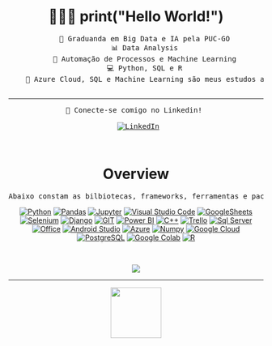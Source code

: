 <h1 align="center">
👩🏻‍💻 print("Hello World!")
</h1>
<p>
	<pre align="center" >
    🎲 Graduanda em Big Data e IA pela PUC-GO
    📊 Data Analysis
    🤖 Automação de Processos e Machine Learning
    💻 Python, SQL e R
    🏹 Azure Cloud, SQL e Machine Learning são meus estudos atuais
     <hr/><p align="center" >👋 Conecte-se comigo no Linkedin! <br><br> <a href="https://www.linkedin.com/in/ana-assun%C3%A7%C3%A3o-428932217/"
     ><img src="https://camo.githubusercontent.com/a80d00f23720d0bc9f55481cfcd77ab79e141606829cf16ec43f8cacc7741e46/68747470733a2f2f696d672e736869656c64732e696f2f62616467652f4c696e6b6564496e2d3030373742353f7374796c653d666f722d7468652d6261646765266c6f676f3d6c696e6b6564696e266c6f676f436f6c6f723d7768697465" alt="LinkedIn"></a>
</p>
</pre>

<h1 align="center"> Overview </h1>
<p>
<pre align="center">
Abaixo constam as bilbiotecas, frameworks, ferramentas e pacotes que tenho conhecimento e faço uso diariamente!
</pre>
</p>
<p align="center">
<a href="https://github.com/4ssun"><img alt="Python" src="https://camo.githubusercontent.com/a00abd8cea4105fa1cad91f7235d11206b492f51afeb9b23a25d04e8f36935e3/68747470733a2f2f696d672e736869656c64732e696f2f62616467652f507974686f6e2d4646443433423f7374796c653d666f722d7468652d6261646765266c6f676f3d707974686f6e266c6f676f436f6c6f723d626c7565"></a>
<a href="https://github.com/4ssun"><img alt="Pandas" src="https://camo.githubusercontent.com/5e18e9b742657f6921829e31b6ee09d5d345633d8680cf1881f637d8e7bc44f1/68747470733a2f2f696d672e736869656c64732e696f2f62616467652f50616e6461732d3243324437323f7374796c653d666f722d7468652d6261646765266c6f676f3d70616e646173266c6f676f436f6c6f723d7768697465"></a>
<a href="https://github.com/4ssun"><img alt="Jupyter" src="https://camo.githubusercontent.com/75251632e9c74475dfb9c8a4f17b34792226384fe87ff456cb8603b4e94a15bf/68747470733a2f2f696d672e736869656c64732e696f2f62616467652f4a7570797465722d4633373632362e7376673f267374796c653d666f722d7468652d6261646765266c6f676f3d4a757079746572266c6f676f436f6c6f723d7768697465"></a>
<a href="https://github.com/4ssun"><img alt="Visual Studio Code" src="https://camo.githubusercontent.com/42ada9cc774b9d2b4cf35691820a881d70657ae42c3a074f00c7e9add6352361/68747470733a2f2f696d672e736869656c64732e696f2f62616467652f56697375616c5f53747564696f5f436f64652d3030373844343f7374796c653d666f722d7468652d6261646765266c6f676f3d76697375616c25323073747564696f253230636f6465266c6f676f436f6c6f723d7768697465"></a>
<a href="https://github.com/4ssun"><img alt="GoogleSheets" src="https://camo.githubusercontent.com/e91c3885bbf09b4aef90fb73b2878092183d24642f566760cb0e3291303fe35a/68747470733a2f2f696d672e736869656c64732e696f2f62616467652f476f6f676c652532305368656574732d3334413835333f7374796c653d666f722d7468652d6261646765266c6f676f3d676f6f676c652d736865657473266c6f676f436f6c6f723d7768697465"></a>
<a href="https://github.com/4ssun"><img alt="Selenium" src="https://camo.githubusercontent.com/aa432c16fffc9ab28a42272cc885118912098397bfc210d0de4f0de4999f93c9/68747470733a2f2f696d672e736869656c64732e696f2f62616467652f53656c656e69756d2d3433423032413f7374796c653d666f722d7468652d6261646765266c6f676f3d53656c656e69756d266c6f676f436f6c6f723d7768697465"></a>
<a href="https://github.com/4ssun"><img alt="Django" src="https://camo.githubusercontent.com/dd7f390cf162d4b963b26215e6cd4373282ebe20caccfd4ef479798c2b590e38/68747470733a2f2f696d672e736869656c64732e696f2f62616467652f446a616e676f2d3039324532303f7374796c653d666f722d7468652d6261646765266c6f676f3d646a616e676f266c6f676f436f6c6f723d677265656e"></a>  
<a href="https://github.com/4ssun"><img alt="GIT" src="https://camo.githubusercontent.com/06c6858186510906c21d8c951168d55d976d7dfb9176ed6125c55b8a7de0baae/68747470733a2f2f696d672e736869656c64732e696f2f62616467652f4749542d4534344333303f7374796c653d666f722d7468652d6261646765266c6f676f3d676974266c6f676f436f6c6f723d7768697465"></a>
<a href="https://github.com/4ssun"><img alt="Power BI" src="https://camo.githubusercontent.com/5172fc49207876519dd04a3d195d32578f598738959a9185e02a82b2c062a9b6/68747470733a2f2f696d672e736869656c64732e696f2f62616467652f506f77657242492d4632433831313f7374796c653d666f722d7468652d6261646765266c6f676f3d506f7765722532304249266c6f676f436f6c6f723d626c61636b"></a>
<a href="https://github.com/4ssun"><img alt="C++" src="https://camo.githubusercontent.com/121f5000155889c0642b8a6b2a33a7f5fbe5c32d9133dac405ac269da15fcf94/68747470733a2f2f696d672e736869656c64732e696f2f62616467652f432532422532422d3030353939433f7374796c653d666f722d7468652d6261646765266c6f676f3d63253242253242266c6f676f436f6c6f723d7768697465"></a>
<a href="https://github.com/4ssun"><img alt="Trello" src="https://camo.githubusercontent.com/529f3db66dcea87286a50a8bbb379acc5b6485805215e4cce5365aa43b7ddaca/68747470733a2f2f696d672e736869656c64732e696f2f62616467652f5472656c6c6f2d3030353243433f7374796c653d666f722d7468652d6261646765266c6f676f3d7472656c6c6f266c6f676f436f6c6f723d7768697465"></a> 
<a href="https://github.com/4ssun"><img alt="Sql Server" src="https://camo.githubusercontent.com/154b109392c658875e8ae5fd94e79ab62f82341149424efc8eb0c1e59821725a/68747470733a2f2f696d672e736869656c64732e696f2f62616467652f4d6963726f736f66745f53514c5f5365727665722d4343323932373f7374796c653d666f722d7468652d6261646765266c6f676f3d6d6963726f736f66742d73716c2d736572766572266c6f676f436f6c6f723d7768697465"></a> 
<a href="https://github.com/4ssun"><img alt="Office" src="https://camo.githubusercontent.com/7a9f81fa65414698593f11241441b84b05a384143dc213abf28836863e7f7de2/68747470733a2f2f696d672e736869656c64732e696f2f62616467652f4d6963726f736f66745f4f66666963652d4438334230313f7374796c653d666f722d7468652d6261646765266c6f676f3d6d6963726f736f66742d6f6666696365266c6f676f436f6c6f723d7768697465"></a> 
<a href="https://github.com/4ssun"><img alt="Android Studio" src="https://camo.githubusercontent.com/9c1baaf9d1afb08a291772d75d3c8f06c71b3a08223227e56d6761236e329917/68747470733a2f2f696d672e736869656c64732e696f2f62616467652f416e64726f69645f53747564696f2d3344444338343f7374796c653d666f722d7468652d6261646765266c6f676f3d616e64726f69642d73747564696f266c6f676f436f6c6f723d7768697465"></a> 
<a href="https://github.com/4ssun"><img alt="Azure" src="https://camo.githubusercontent.com/4d998de65effde43f6a487ad955a2b52fc5f0737d99dba38e2525631ce0be9cb/68747470733a2f2f696d672e736869656c64732e696f2f62616467652f417a7572655f4465764f70732d3030373844373f7374796c653d666f722d7468652d6261646765266c6f676f3d617a7572652d6465766f7073266c6f676f436f6c6f723d7768697465"></a>
  <a href="https://github.com/4ssun"><img alt="Numpy" src="https://camo.githubusercontent.com/e4f918596bfc1a8746d3bf5426a212500a5b36b1e5c63869cbe65b071dcdb48a/68747470733a2f2f696d672e736869656c64732e696f2f62616467652f4e756d70792d3737374242343f7374796c653d666f722d7468652d6261646765266c6f676f3d6e756d7079266c6f676f436f6c6f723d7768697465"></a>
<a href="https://github.com/4ssun"><img alt="Google Cloud" src="https://camo.githubusercontent.com/71790379eb2459d3c732db11788bb8451c0a2cb106c711cc57f71bf528bdb764/68747470733a2f2f696d672e736869656c64732e696f2f62616467652f476f6f676c655f436c6f75642d3432383546343f7374796c653d666f722d7468652d6261646765266c6f676f3d676f6f676c652d636c6f7564266c6f676f436f6c6f723d7768697465"></a>
<a href="https://github.com/4ssun"><img alt="PostgreSQL" src="https://img.shields.io/badge/PostgreSQL-316192?style=for-the-badge&logo=postgresql&logoColor=white"></a>
<a href="https://github.com/4ssun"><img alt="Google Colab" src="https://img.shields.io/badge/Colab-F9AB00?style=for-the-badge&logo=googlecolab&color=525252"></a>
<a href="https://github.com/4ssun"><img alt="R" src="https://img.shields.io/badge/R-276DC3?style=for-the-badge&logo=r&logoColor=white"></a>


</p>
<br/>

  <p align="center">
	<a href="https://github.com/4ssun">
	<img src="https://github-readme-stats.vercel.app/api/top-langs/?username=4ssun&hide_progress=true&theme=one_dark_pro">
	</a>	
  </p>
 <hr/>

<p align="center">

  <img src="https://github.com/4ssun/4ssun/assets/95588838/2b2aa258-7da0-4c87-89cf-e0e7b5b6bc17" width="100">
</p>

